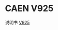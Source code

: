 <!-- V925.md --- 
;; 
;; Description: 
;; Author: Hongyi Wu(吴鸿毅)
;; Email: wuhongyi@qq.com 
;; Created: 四 6月  1 09:48:36 2017 (+0800)
;; Last-Updated: 五 6月  2 18:17:34 2017 (+0800)
;;           By: Hongyi Wu(吴鸿毅)
;;     Update #: 2
;; URL: http://wuhongyi.cn -->

# CAEN V925

说明书 [V925](http://wuhongyi.cn/DAQNote/pdf/ElectronicsModules/CAEN/v925_rev0.pdf)





<!-- V925.md ends here -->
